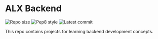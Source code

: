 # ALX Backend

![Repo size](https://img.shields.io/github/repo-size/Domkcwis/alx-backend)
![Pep8 style](https://img.shields.io/badge/PEP8-style%20guide-purple?style=round-square)
![Latest commit](https://img.shields.io/github/last-commit/Domkcwis/alx-backend/main?style=round-square)

This repo contains projects for learning backend development concepts.
